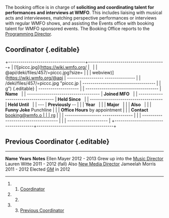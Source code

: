 The booking office is in charge of **soliciting and coordinating talent
for performances and interviews at WMFO**. This includes liaising with
musical acts and interviewees, matching perspective performances or
interviews with regular WMFO shows, and assisting the Events office with
booking talent for WMFO sponsored events. The Booking Office reports to
the [Programming
Director](https://wiki.wmfo.org/Executive_Board/Programming_Dept. "Programming Dept.").

Coordinator {.editable}
-----------

+--------------------------------------+--------------------------------------+
| [![piccc.jpg](https://wiki.wmfo.org/ |                                      |
| @api/deki/files/457/=piccc.jpg?size= |                                      |
| webview)](https://wiki.wmfo.org/@api |   ------------------ --------------- |
| /deki/files/457/=piccc.jpg "piccc.jp | ------------------------------------ |
| g") {.editable}                      | --------------------                 |
| ------------------------------------ |   **Name**                           |
| ------------------------------------ |   **Joined MFO**                     |
| ------------------------------------ |   **Held Since**                     |
| ------------------------------------ |   **Held Until**                     |
| ---                                  |   **Previously**     --              |
|                                      |   **Year**                           |
|                                      |   **Major**                          |
|                                      |   **Also**                           |
|                                      |   **Funny Joke**     Punchline       |
|                                      |   **Office Hours**   by appointment  |
|                                      |   **Contact**        [booking@wmfo.o |
|                                      | rg](mailto:booking@wmfo.org "mailto: |
|                                      | booking@wmfo.org")                   |
|                                      |   ------------------ --------------- |
|                                      | ------------------------------------ |
|                                      | --------------------                 |
+--------------------------------------+--------------------------------------+

Previous Coordinator {.editable}
--------------------

  ----------------- -------------------- ----------------------------------------------------------------------------------------------------------------------
  **Name**          **Years**            **Notes**
  Ellen Mayer       2012 - 2013          Grew up into the [Music Director](https://wiki.wmfo.org/Executive_Board/Music_Dept. "Music Dept.")
  Lauren Witte      2011 - 2012 (fall)   Also [New Media Director](https://wiki.wmfo.org/Executive_Board/Publicity_Dept./New_Media_Office "New Media Office")
  Jameelah Morris   2011 - 2012          Elected [GM](https://wiki.wmfo.org/Executive_Board/GM's_Office "GM's Office") in 2012
  ----------------- -------------------- ----------------------------------------------------------------------------------------------------------------------

1.  1. [Coordinator](#Coordinator)
2.  2. [](#)
3.  3. [Previous Coordinator](#Previous_Coordinator)

